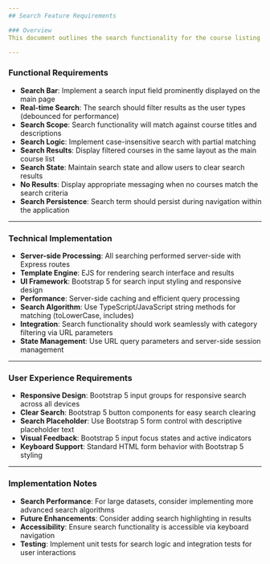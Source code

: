 ```yaml
---
## Search Feature Requirements

### Overview
This document outlines the search functionality for the course listing website. The search feature will allow users to quickly find courses by searching through course titles and descriptions.

---
```


### Functional Requirements

* **Search Bar**: Implement a search input field prominently displayed on the main page
* **Real-time Search**: The search should filter results as the user types (debounced for performance)
* **Search Scope**: Search functionality will match against course titles and descriptions
* **Search Logic**: Implement case-insensitive search with partial matching
* **Search Results**: Display filtered courses in the same layout as the main course list
* **Search State**: Maintain search state and allow users to clear search results
* **No Results**: Display appropriate messaging when no courses match the search criteria
* **Search Persistence**: Search term should persist during navigation within the application

---

### Technical Implementation

* **Server-side Processing**: All searching performed server-side with Express routes
* **Template Engine**: EJS for rendering search interface and results
* **UI Framework**: Bootstrap 5 for search input styling and responsive design
* **Performance**: Server-side caching and efficient query processing
* **Search Algorithm**: Use TypeScript/JavaScript string methods for matching (toLowerCase, includes)
* **Integration**: Search functionality should work seamlessly with category filtering via URL parameters
* **State Management**: Use URL query parameters and server-side session management

---

### User Experience Requirements

* **Responsive Design**: Bootstrap 5 input groups for responsive search across all devices
* **Clear Search**: Bootstrap 5 button components for easy search clearing
* **Search Placeholder**: Use Bootstrap 5 form control with descriptive placeholder text
* **Visual Feedback**: Bootstrap 5 input focus states and active indicators
* **Keyboard Support**: Standard HTML form behavior with Bootstrap 5 styling

---

### Implementation Notes

* **Search Performance**: For large datasets, consider implementing more advanced search algorithms
* **Future Enhancements**: Consider adding search highlighting in results
* **Accessibility**: Ensure search functionality is accessible via keyboard navigation
* **Testing**: Implement unit tests for search logic and integration tests for user interactions